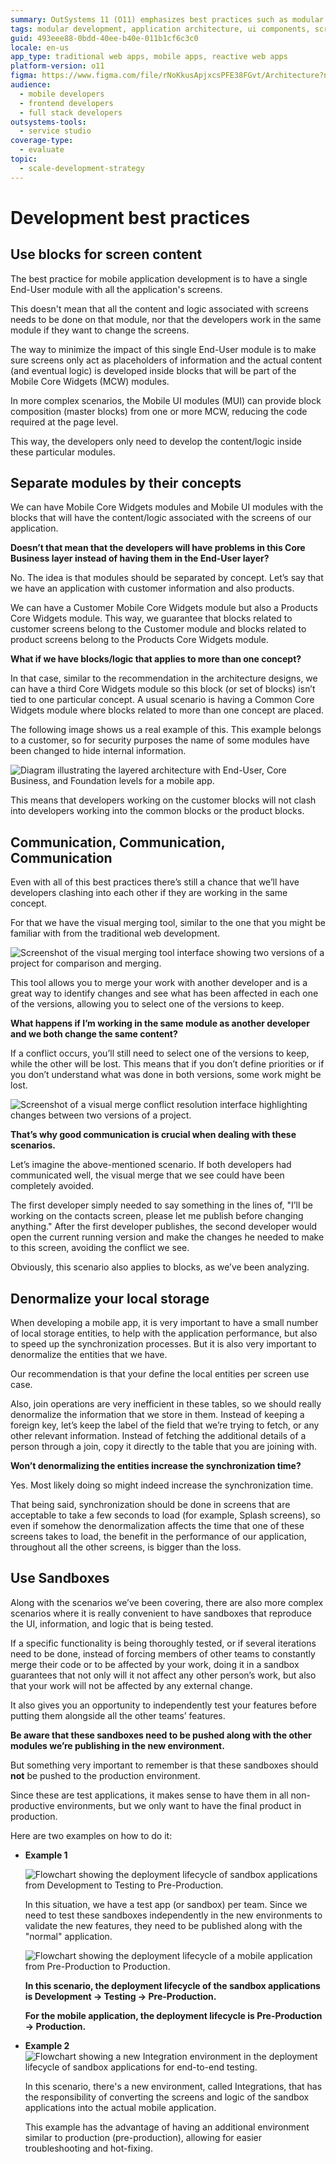 ```yaml
---
summary: OutSystems 11 (O11) emphasizes best practices such as modular development, effective communication, and sandbox testing for mobile app efficiency.
tags: modular development, application architecture, ui components, screen design, code reusability
guid: 493eee88-0bdd-40ee-b40e-011b1cf6c3c0
locale: en-us
app_type: traditional web apps, mobile apps, reactive web apps
platform-version: o11
figma: https://www.figma.com/file/rNoKkusApjxcsPFE38FGvt/Architecture?node-id=147:361
audience:
  - mobile developers
  - frontend developers
  - full stack developers
outsystems-tools:
  - service studio
coverage-type:
  - evaluate
topic:
  - scale-development-strategy
---
```


# Development best practices

## Use blocks for screen content

The best practice for mobile application development is to have a single End-User module with all the application's screens.

This doesn't mean that all the content and logic associated with screens needs to be done on that module, nor that the developers work in the same module if they want to change the screens. 

The way to minimize the impact of this single End-User module is to make sure screens only act as placeholders of information and the actual content (and eventual logic) is developed inside blocks that will be part of the Mobile Core Widgets (MCW) modules.

In more complex scenarios, the Mobile UI modules (MUI) can provide block composition (master blocks) from one or more MCW, reducing the code required at the page level.

This way, the developers only need to develop the content/logic inside these particular modules.

## Separate modules by their concepts

We can have Mobile Core Widgets modules and Mobile UI modules with the blocks that will have the content/logic associated with the screens of our application. 

**Doesn’t that mean that the developers will have problems in this Core Business layer instead of having them in the End-User layer?**

No. The idea is that modules should be separated by concept. Let’s say that we have an application with customer information and also products.

We can have a Customer Mobile Core Widgets module but also a Products Core Widgets module. This way, we guarantee that blocks related to customer screens belong to the Customer module and blocks related to product screens belong to the Products Core Widgets module.

**What if we have blocks/logic that applies to more than one concept?**

In that case, similar to the recommendation in the architecture designs, we can have a third Core Widgets module so this block (or set of blocks) isn’t tied to one particular concept. A usual scenario is having a Common Core Widgets module where blocks related to more than one concept are placed.

The following image shows us a real example of this. This example belongs to a customer, so for security purposes the name of some modules have been changed to hide internal information.

![Diagram illustrating the layered architecture with End-User, Core Business, and Foundation levels for a mobile app.](images/how_to_build_mobile_app_8.png "Layered Architecture Diagram")

This means that developers working on the customer blocks will not clash into developers working into the common blocks or the product blocks.


## Communication, Communication, Communication

Even with all of this best practices there’s still a chance that we’ll have developers clashing into each other if they are working in the same concept.

For that we have the visual merging tool, similar to the one that you might be familiar with from the traditional web development.

![Screenshot of the visual merging tool interface showing two versions of a project for comparison and merging.](images/how_to_build_mobile_app_9.png "Visual Merging Tool Interface")


This tool allows you to merge your work with another developer and is a great way to identify changes and see what has been affected in each one of the versions, allowing you to select one of the versions to keep.

**What happens if I’m working in the same module as another developer and we both change the same content?**

If a conflict occurs, you’ll still need to select one of the versions to keep, while the other will be lost. This means that if you don’t define priorities or if you don’t understand what was done in both versions, some work might be lost.

![Screenshot of a visual merge conflict resolution interface highlighting changes between two versions of a project.](images/how_to_build_mobile_app_10.png "Visual Merge Conflict Resolution")


**That’s why good communication is crucial when dealing with these scenarios.**

Let’s imagine the above-mentioned scenario. If both developers had communicated well, the visual merge that we see could have been completely avoided.

The first developer simply needed to say something in the lines of, "I’ll be working on the contacts screen, please let me publish before changing anything." After the first developer publishes, the second developer would open the current running version and make the changes he needed to make to this screen, avoiding the conflict we see.

Obviously, this scenario also applies to blocks, as we’ve been analyzing.


## Denormalize your local storage

When developing a mobile app, it is very important to have a small number of local storage entities, to help with the application performance, but also to speed up the synchronization processes. But it is also very important to denormalize the entities that we have.

Our recommendation is that your define the local entities per screen use case.

Also, join operations are very inefficient in these tables, so we should really denormalize the information that we store in them. Instead of keeping a foreign key, let’s keep the label of the field that we’re trying to fetch, or any other relevant information. Instead of fetching the additional details of a person through a join, copy it directly to the table that you are joining with.

**Won’t denormalizing the entities increase the synchronization time?**

Yes. Most likely doing so might indeed increase the synchronization time.

That being said, synchronization should be done in screens that are acceptable to take a few seconds to load (for example, Splash screens), so even if somehow the denormalization affects the time that one of these screens takes to load, the benefit in the performance of our application, throughout all the other screens, is bigger than the loss.

## Use Sandboxes

Along with the scenarios we’ve been covering, there are also more complex scenarios where it is really convenient to have sandboxes that reproduce the UI, information, and logic that is being tested.

If a specific functionality is being thoroughly tested, or if several iterations need to be done, instead of forcing members of other teams to constantly merge their code or to be affected by your work, doing it in a sandbox guarantees that not only will it not affect any other person’s work, but also that your work will not be affected by any external change.

It also gives you an opportunity to independently test your features before putting them alongside all the other teams’ features.

**Be aware that these sandboxes need to be pushed along with the other modules we’re publishing in the new environment.**

But something very important to remember is that these sandboxes should **not** be pushed to the production environment.

Since these are test applications, it makes sense to have them in all non-productive environments, but we only want to have the final product in production.

Here are two examples on how to do it:

* **Example 1**  

    ![Flowchart showing the deployment lifecycle of sandbox applications from Development to Testing to Pre-Production.](images/how_to_build_mobile_app_11.png "Sandbox Deployment Lifecycle Example 1")

    In this situation, we have a test app (or sandbox) per team. Since we need to test these sandboxes independently in the new environments to validate the new features, they need to be published along with the "normal" application.

    ![Flowchart showing the deployment lifecycle of a mobile application from Pre-Production to Production.](images/how_to_build_mobile_app_12.png "Mobile App Deployment Lifecycle")

    **In this scenario, the deployment lifecycle of the sandbox applications is Development → Testing → Pre-Production.**

    **For the mobile application, the deployment lifecycle is Pre-Production → Production.**

* **Example 2**
    ![Flowchart showing a new Integration environment in the deployment lifecycle of sandbox applications for end-to-end testing.](images/how_to_build_mobile_app_13.png "Sandbox Deployment with New Integration Environment")

   In this scenario, there's a new environment, called Integrations, that has the responsibility of converting the screens and logic of the sandbox applications into the actual mobile application.
   
   This example has the advantage of having an additional environment similar to production (pre-production), allowing for easier troubleshooting and hot-fixing.
